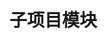 <!--
 * @Author: TerryMin
 * @Date: 2022-07-26 17:56:44
 * @LastEditors: TerryMin
 * @LastEditTime: 2022-07-26 17:57:03
 * @Description: file not
-->
# 子项目模块